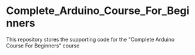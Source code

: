 # Complete_Arduino_Course_For_Beginners
This repository stores the supporting code for the "Complete Arduino Course For Beginners" course
